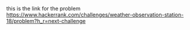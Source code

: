 this is the link for the problem 
https://www.hackerrank.com/challenges/weather-observation-station-18/problem?h_r=next-challenge